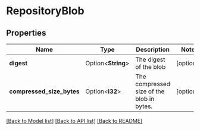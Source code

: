 # RepositoryBlob

## Properties

Name | Type | Description | Notes
------------ | ------------- | ------------- | -------------
**digest** | Option<**String**> | The digest of the blob | [optional]
**compressed_size_bytes** | Option<**i32**> | The compressed size of the blob in bytes. | [optional]

[[Back to Model list]](../README.md#documentation-for-models) [[Back to API list]](../README.md#documentation-for-api-endpoints) [[Back to README]](../README.md)


